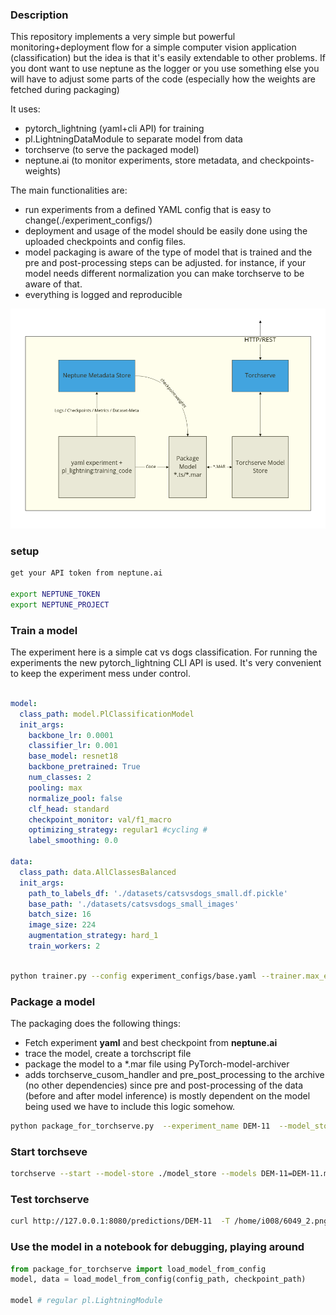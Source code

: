 ### Description


This repository implements a very simple but powerful monitoring+deployment flow for a simple computer vision
application (classification) but the idea is that it's easily extendable to other problems.
If you dont want to use neptune as the logger or you use something else you will have to adjust some parts of the code
(especially how the weights are fetched during packaging)

It uses:

- pytorch_lightning (yaml+cli API) for training
- pl.LightningDataModule to separate model from data
- torchserve (to serve the packaged model)
- neptune.ai (to monitor experiments, store metadata, and checkpoints-weights)

The main functionalities are:

- run experiments from a defined YAML config that is easy to change(./experiment_configs/)
- deployment and usage of the model should be easily done using the uploaded checkpoints and config files.
- model packaging is aware of the type of model that is trained and the pre and post-processing steps can be adjusted.
  for instance, if your model needs different normalization you can make torchserve to be aware of that.
- everything is logged and reproducible



![image info](./diagram.png)

### setup



```bash
get your API token from neptune.ai

export NEPTUNE_TOKEN
export NEPTUNE_PROJECT
```

### Train a model

The experiment here is a simple cat vs dogs classification. For running the experiments the new pytorch_lightning CLI
API is used. It's very convenient to keep the experiment mess under control.

```YAML

model:
  class_path: model.PlClassificationModel
  init_args:
    backbone_lr: 0.0001
    classifier_lr: 0.001
    base_model: resnet18
    backbone_pretrained: True
    num_classes: 2
    pooling: max
    normalize_pool: false
    clf_head: standard
    checkpoint_monitor: val/f1_macro
    optimizing_strategy: regular1 #cycling #
    label_smoothing: 0.0

data:
  class_path: data.AllClassesBalanced
  init_args:
    path_to_labels_df: './datasets/catsvsdogs_small.df.pickle'
    base_path: './datasets/catsvsdogs_small_images'
    batch_size: 16
    image_size: 224
    augmentation_strategy: hard_1
    train_workers: 2

```

```bash

python trainer.py --config experiment_configs/base.yaml --trainer.max_epochs 10  --trainer.limit_train_batches 10

```

### Package a model

The packaging does the following things:

- Fetch experiment **yaml** and best checkpoint from **neptune.ai**
- trace the model, create a torchscript file
- package the model to a *.mar file using PyTorch-model-archiver
- adds torchserve_cusom_handler and pre_post_processing to the archive (no other dependencies)
  since pre and post-processing of the data (before and after model inference) is mostly dependent on the model being
  used we have to include this logic somehow.

```bash
python package_for_torchserve.py  --experiment_name DEM-11  --model_store_path ./model_store
```

### Start torchseve

```bash
torchserve --start --model-store ./model_store --models DEM-11=DEM-11.mar
```

### Test torchserve

```bash
curl http://127.0.0.1:8080/predictions/DEM-11  -T /home/i008/6049_2.png 
```



### Use the model in a notebook for debugging, playing around

```python
from package_for_torchserve import load_model_from_config
model, data = load_model_from_config(config_path, checkpoint_path)

model # regular pl.LightningModule 

```
